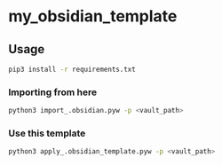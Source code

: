 # my_obsidian_template

## Usage

```sh
pip3 install -r requirements.txt
```

### Importing from here

```sh
python3 import_.obsidian.pyw -p <vault_path>
```

### Use this template

```sh
python3 apply_.obsidian_template.pyw -p <vault_path>
```
